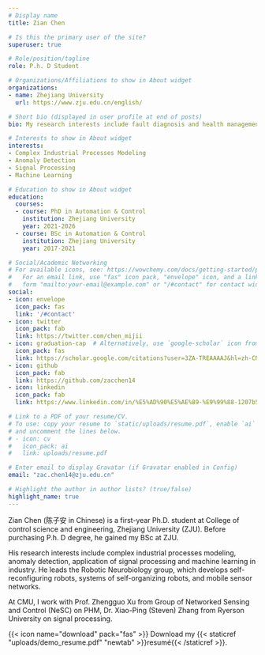 ```yaml
---
# Display name
title: Zian Chen

# Is this the primary user of the site?
superuser: true

# Role/position/tagline
role: P.h. D Student

# Organizations/Affiliations to show in About widget
organizations:
- name: Zhejiang University
  url: https://www.zju.edu.cn/english/

# Short bio (displayed in user profile at end of posts)
bio: My research interests include fault diagnosis and health management of large-scale machine.

# Interests to show in About widget
interests:
- Complex Industrial Processes Modeling
- Anomaly Detection
- Signal Processing
- Machine Learning

# Education to show in About widget
education:
  courses:
  - course: PhD in Automation & Control
    institution: Zhejiang University
    year: 2021-2026
  - course: BSc in Automation & Control
    institution: Zhejiang University
    year: 2017-2021

# Social/Academic Networking
# For available icons, see: https://wowchemy.com/docs/getting-started/page-builder/#icons
#   For an email link, use "fas" icon pack, "envelope" icon, and a link in the
#   form "mailto:your-email@example.com" or "/#contact" for contact widget.
social:
- icon: envelope
  icon_pack: fas
  link: '/#contact'
- icon: twitter
  icon_pack: fab
  link: https://twitter.com/chen_mijii
- icon: graduation-cap  # Alternatively, use `google-scholar` icon from `ai` icon pack
  icon_pack: fas
  link: https://scholar.google.com/citations?user=3ZA-TREAAAAJ&hl=zh-CN
- icon: github
  icon_pack: fab
  link: https://github.com/zacchen14
- icon: linkedin
  icon_pack: fab
  link: https://www.linkedin.com/in/%E5%AD%90%E5%AE%89-%E9%99%88-1207b5183/

# Link to a PDF of your resume/CV.
# To use: copy your resume to `static/uploads/resume.pdf`, enable `ai` icons in `params.toml`, 
# and uncomment the lines below.
# - icon: cv
#   icon_pack: ai
#   link: uploads/resume.pdf

# Enter email to display Gravatar (if Gravatar enabled in Config)
email: "zac.chen14@zju.edu.cn"

# Highlight the author in author lists? (true/false)
highlight_name: true
---
```


Zian Chen (陈子安 in Chinese) is a first-year Ph.D. student at College of control science and engineering, Zhejiang University (ZJU). Before purchasing P.h. D degree, he gained my BSc at ZJU.

His research interests include complex industrial processes modeling, anomaly detection, application of signal processing and machine learning in industry. He leads the Robotic Neurobiology group, which develops self-reconfiguring robots, systems of self-organizing robots, and mobile sensor networks.

At CMU, I work with Prof. Zhengguo Xu from Group of Networked Sensing and Control (NeSC) on PHM, Dr. Xiao-Ping (Steven) Zhang from Ryerson University on signal processing.

{{< icon name="download" pack="fas" >}} Download my {{< staticref "uploads/demo_resume.pdf" "newtab" >}}resumé{{< /staticref >}}.
